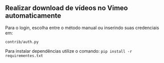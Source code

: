 ## Realizar download de vídeos no Vimeo automaticamente

Para o login, escolha entre o método manual ou inserindo suas credenciais em:

`contrib/auth.py`

Para instalar dependências utilize o comando:
```pip install -r requirementes.txt```